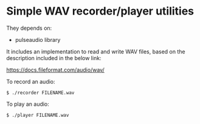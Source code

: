 # Simple WAV recorder/player utilities

They depends on:

- pulseaudio library

It includes an implementation to read and write WAV files, based on the
description included in the below link:

<https://docs.fileformat.com/audio/wav/>

To record an audio:

    $ ./recorder FILENAME.wav
    
To play an audio:

    $ ./player FILENAME.wav
